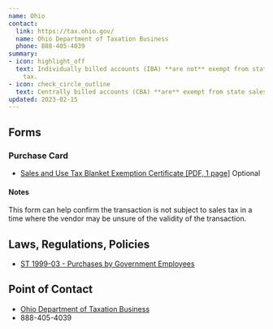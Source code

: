 ```yaml
---
name: Ohio
contact:
  link: https://tax.ohio.gov/
  name: Ohio Department of Taxation Business
  phone: 888-405-4039
summary:
- icon: highlight_off
  text: Individually billed accounts (IBA) **are not** exempt from state sales
    tax.
- icon: check_circle_outline
  text: Centrally billed accounts (CBA) **are** exempt from state sales tax.
updated: 2023-02-15
---
```


## Forms

### Purchase Card

* [Sales and Use Tax Blanket Exemption Certificate [PDF, 1 page]](https://tax.ohio.gov/static/forms/fill-in/sales_and_use/exemption_certificates/st_stec_b_fi.pdf) <span class="usa-tag">Optional</span>

#### Notes

This form can help confirm the transaction is not subject to sales tax in a time where the vendor may be unsure of the validity of the transaction.

## Laws, Regulations, Policies

* [ST 1999-03 - Purchases by Government Employees](https://tax.ohio.gov/business/ohio-business-taxes/sales-and-use/information-releases/st199903)

## Point of Contact
- [Ohio Department of Taxation Business](https://tax.ohio.gov/)
- 888-405-4039